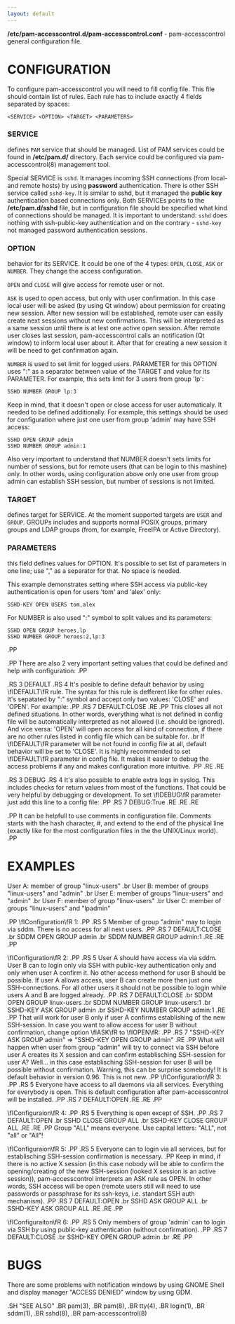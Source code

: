 ```yaml
---
layout: default
---
```


**/etc/pam-accesscontrol.d/pam-accesscontrol.conf** - pam-accesscontrol general configuration file.

# CONFIGURATION
To configure pam-accesscontrol you will need to fill config file. This file should
contain list of rules. Each rule has to include exactly 4 fields separated by spaces:

```
<SERVICE> <OPTION> <TARGET> <PARAMETERS>
```

### SERVICE
defines `PAM` service that should be managed. List of PAM services could be found
in **/etc/pam.d/** directory. Each service could be configured via pam-accesscontrol(8)
management tool.


Special SERVICE is `sshd`. It manages incoming SSH connections (from local- and remote hosts)
by using **password** authentication. There is other SSH service called `sshd-key`. It is
similar to sshd, but it managed the **public key** authentication based connections only.
Both SERVICEs points to the **/etc/pam.d/sshd** file, but in configuration file should be
specified what kind of connections should be managed. It is important to understand: `sshd`
does nothing with ssh-public-key authentication and on the contrary - `sshd-key` not managed
password authentication sessions.

### OPTION
behavior for its SERVICE. It could be one of the 4 types: `OPEN`, `CLOSE`, `ASK` or `NUMBER`.
They change the access configuration.

`OPEN` and `CLOSE` will give access for remote user or not.

`ASK` is used to open access, but only with user confirmation. In this case local user
will be asked (by using Qt window) about permission for creating new session. After new session
will be established, remote user can easily create next sessions without new confirmations.
This will be interpreted as a same session until there is at lest one active open session.
After remote user closes last session, pam-accesscontrol calls an notification (Qt window) to
inform local user about it. After that for creating a new session it will be need to get
confirmation again.

`NUMBER` is used to set limit for logged users. PARAMETER for this OPTION uses ":" as a
separator between value of the TARGET and value for its PARAMETER. For example, this sets
limit for 3 users from group 'lp':

```
SSHD NUMBER GROUP lp:3
```


Keep in mind, that it doesn't open or close access for user automaticaly. It needed to be
defined additionally. For example, this settings should be used for configuration where just
one user from group 'admin' may have SSH access:

```
SSHD OPEN GROUP admin
SSHD NUMBER GROUP admin:1
```

Also very important to understand that NUMBER doesn't sets limits for number of sessions,
but for remote users (that can be login to this mashine) only. In other words, using
configuration above only one user from group admin can establish SSH session, but number
of sessions is not limited.

### TARGET
defines target for SERVICE. At the moment supported targets are `USER` and
`GROUP`. GROUPs includes and supports normal POSIX groups, primary groups and LDAP
groups (from, for example, FreeIPA or Active Directory).


### PARAMETERS
this field defines values for OPTION. It's possible to set list of parameters in one line;
use "," as a separator for that. No space is needed.


This example demonstrates setting where SSH access via public-key authentication is open
for users 'tom' and 'alex' only:

```
SSHD-KEY OPEN USERS tom,alex
```

For NUMBER is also used ":" symbol to split values and its parameters:

```
SSHD OPEN GROUP heroes,lp
SSHD NUMBER GROUP heroes:2,lp:3
```


.PP
 
.PP
There are also 2 very important setting values that could be defined and help with
configuration:
.PP

.RS 3
DEFAULT
.RS 4
It's posible to define default behavior by using \fIDEFAULT\fR rule. The syntax for this
rule is defferent like for other rules. It's sepatated by ":" symbol and accept only two
values: 'CLOSE' and 'OPEN'. For example:
.PP
.RS 7
DEFAULT:CLOSE
.RE
.PP
This closes all not defined situations. In other words, everything what is not defined
in config file will be automatically interpreted as not allowed (i.e. should be ignored).
And vice versa: 'OPEN' will open access for all kind of connection, if there are no other
rules listed in config file which can be suitable for.
.br
If \fIDEFAULT\fR parameter will be not found in config file at all, default behavior will
be set to 'CLOSE'. It is highly recommended to set \fIDEFAULT\fR parameter in config file.
It makes it easier to debug the access problems if any and makes configuration more
intuitive.
.PP
.RE
.RE

.RS 3
DEBUG
.RS 4
It's also possible to enable extra logs in syslog. This includes checks for return values
from most of the functions. That could be very helpful by debugging or development. To set
\fIDEBUG\fR parameter just add this line to a config file:
.PP
.RS 7
DEBUG:True
.RE
.RE
.RE

.PP
It can be helpfull to use comments in configuration file. Comments starts with the hash
character, #, and extend to the end of the physical line (exactly like for the most configuration
files in the the UNIX/Linux world).
.PP

# EXAMPLES
User A: member of group "linux-users"
.br
User B: member of groups "linux-users" and "admin"
.br
User E: member of groups "linux-users" and "admin"
.br
User F: member of group "linux-users"
.br
User C: member of groups "linux-users" and "lpadmin"

.PP
\fIConfiguration\fR 1:
.PP
.RS 5
Member of group "admin" may to login via sddm. There is no access for all next users.
.PP
.RS 7
DEFAULT:CLOSE
.br
SDDM OPEN GROUP admin
.br
SDDM NUMBER GROUP admin:1
.RE
.RE
.PP

\fIConfiguration\fR 2:
.PP
.RS 5
User A should have access via via sddm. User B can to login only via SSH with public-key
authentication only and only when user A confirm it. No other access methond for user B
should be possible. If user A allows access, user B can create more then
just one SSH-connections. For all other users it should not be possible to login
while users A and B are logged already.
.PP
.RS 7
DEFAULT:CLOSE
.br
SDDM OPEN GROUP linux-users
.br
SDDM NUMBER GROUP linux-users:1
.br
SSHD-KEY ASK GROUP admin
.br
SSHD-KEY NUMBER GROUP admin:1
.RE
.PP
That will work for user B only if user A confirms establishing of the new SSH-session.
In case you want to allow access for user B without confirmation, change option \fIASK\fR
to \fIOPEN\fR:
.PP
.RS 7
"SSHD-KEY ASK GROUP admin" => "SSHD-KEY OPEN GROUP admin"
.RE
.PP
What will happen when user from group "admin" will try to connect via SSH before
user A creates its X session and can confirm establisching SSH-session for user A?
Well... in this case establisching SSH-session for user B will be possible without
confirmation. Warning, this can be surprise somebody! It is default behavior in
version 0.96. This is not new.
.PP
\fIConfiguration\fR 3:
.PP
.RS 5
Everyone have access to all daemons via all services. Everything for everybody is open.
This is default configuration after pam-accesscontrol will be installed.
.PP
.RS 7
DEFAULT:OPEN
.RE
.RE
.PP

\fIConfiguraion\fR 4:
.PP
.RS 5
Everything is open except of SSH.
.PP
.RS 7
DEFAULT:OPEN
.br
SSHD CLOSE GROUP ALL
.br
SSHD-KEY CLOSE GROUP ALL
.RE
.RE
.PP
Group "ALL" means everyone. Use capital letters: "ALL", not "all" or "All"!

\fIConfiguraion\fR 5:
.PP
.RS 5
Everyone can to login via all services, but for establisching SSH-session confirmation is necessary.
.PP
Keep in mind, if there is no active X session (in this case nobody will be able
to confirm the opening/creating of the new SSH-session (looked X session is an active
session)), pam-accesscontrol interprets an ASK rule as OPEN. In other words, SSH access
will be open (remote users still will need to use passwords or passphrase for its
ssh-keys, i.e. standart SSH auth mechanism).
.PP
.RS 7
DEFAULT:OPEN
.br
SSHD ASK GROUP ALL
.br
SSHD-KEY ASK GROUP ALL
.RE
.RE
.PP

\fIConfiguraiton\fR 6:
.PP
.RS 5
Only members of group 'admin' can to login via SSH by using public-key authentication (without confirmation).
.PP
.RS 7
DEFAULT:CLOSE
.br
SSHD-KEY OPEN GROUP admin
.br
.RE
.PP

# BUGS
There are some problems with notification windows by using GNOME Shell and display manager "ACCESS DENIED" window by using GDM.

.SH "SEE ALSO"
.BR pam(3),
.BR pam(8),
.BR tty(4),
.BR login(1),
.BR sddm(1),
.BR sshd(8),
.BR pam-accesscontrol(8)
